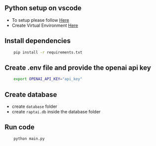 
## Python setup on vscode
- To setup please follow [Here](https://code.visualstudio.com/docs/languages/python)
- Create Virtual Environment [Here](https://code.visualstudio.com/docs/python/environments)

## Install dependencies
```bash
    pip install -r requirements.txt
```

## Create .env file and provide the openai api key
```bash
    export OPENAI_API_KEY="api_key"
```

## Create database
- create `database` folder
- create `raptai.db` inside the database folder

## Run code
```bash
    python main.py
```